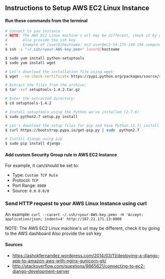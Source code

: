 ## Instructions to Setup AWS EC2 Linux Instance

#### Run these commands from the terminal
```sh
# Connect to you instance
# NOTE: The AWS EC2 Linux machine's url may be different, check it by going to the AWS dashboard
#       Also provide the ssh key
#       Example of [user@]hostname: ec2-user@ec2-54-175-148-194.compute-1.amazonaws.com
$ ssh -i "~/.ssh/<your-AWS-key.pem>" [user@]hostname

$ sudo yum install python-setuptools
$ sudo yum install wget

# Let's download the installation file using wget:
$ wget --no-check-certificate https://pypi.python.org/packages/source/s/setuptools/setuptools-1.4.2.tar.gz

# Extract the files from the archive:
$ tar -xvf setuptools-1.4.2.tar.gz

# Enter the extracted directory:
$ cd setuptools-1.4.2

# Install setuptools using the Python we've installed (2.7.6)
$ sudo python2.7 setup.py install

# Let's download the setup files for pip and have Python (2.7) install it:
$ curl https://bootstrap.pypa.io/get-pip.py | sudo  python2.7 -

# Install django using pip
$ sudo pip install django
```

#### Add custom Security Group rule in AWS EC2 Instance
For example, it can/should be set to:  

- Type: `Custom TCP Rule`
- Protocol: `TCP`
- Port Range: `8000`
- Source: `0.0.0.0/0`

### Send HTTP request to your AWS Linux Instance using curl
An example: `curl --cacert ~/.ssh/<your-AWS-key.pem> -H 'Accept: application/json; indent=4' http://107.21.171.13:8000`

NOTE: The AWS EC2 Linux machine's url may be different, check it by going to the AWS dashboard Also provide the ssh key

#### Sources
- https://ashokfernandez.wordpress.com/2014/03/11/deploying-a-django-app-to-amazon-aws-with-nginx-gunicorn-git/
- http://stackoverflow.com/questions/9865621/connecting-to-ec2-django-development-server
